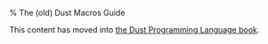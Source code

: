 % The (old) Dust Macros Guide

This content has moved into
[the Dust Programming Language book](book/macros.html).
